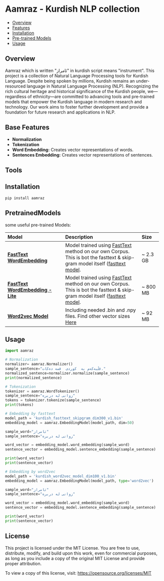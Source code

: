 # Aamraz - Kurdish NLP collection

- [Overview](#overview)
- [Features](#features)
- [Installation](#installation)
- [Pre-trained Models](#PretrainedModels)
- [Usage](#usage)

## Overview
Aamraz which is written "ئامراز" in kurdish script means "instrument". This project is a collection of Natural Language Processing tools for Kurdish Language.
Despite being spoken by millions, Kurdish remains an under-resourced language in Natural Language Processing (NLP).
Recognizing the rich cultural heritage and historical significance of the Kurdish people, we—regardless of ethnicity—are committed to advancing tools and pre-trained models that empower the Kurdish language in modern research and technology.
Our work aims to foster further development and provide a foundation for future research and applications in NLP.

## Base Features
- **Normalization** 
- **Tokenization** 
- **Word Embedding:** Creates vector representations of words.
- **Sentences Embedding:** Creates vector representations of sentences.

## Tools

## Installation
    pip install aamraz
## PretrainedModels

some useful pre-trained Models:

| **Model**                                                                                                      | Description                                                                                                                                                                                                   | **Size** |
|:---------------------------------------------------------------------------------------------------------------|:--------------------------------------------------------------------------------------------------------------------------------------------------------------------------------------------------------------|:---------|
| [**FastText WordEmbedding**](https://mega.nz/file/yNYVnDgQ#xoPydAT_75vEu0jXQIFxetFtFScdyFJpmCsAwjVUAzQ)        | Model trained using [FastText](https://fasttext.cc/) method on our own Corpus.<br/> This is bot the fasttext & skip-gram model itself ([fasttext model](https://fasttext.cc/docs/en/pretrained-vectors.html). | ~ 2.3 GB |
| [**FastText WordEmbedding - Lite**](https://mega.nz/file/qIJ1hRoD#sctXghLp-P1O8Cg1NhOBFkum6KH0ACiHpZS-GeRwB4Q) | Model trained using [FastText](https://fasttext.cc/) method on our own Corpus.<br/> This is bot the fasttext & skip-gram model itself ([fasttext model](https://fasttext.cc/docs/en/pretrained-vectors.html). | ~ 800 MB |
| [**Word2vec Model**](https://mega.nz/file/2FxR2L7R#0B1NriaXe08y1sDMluNxJ5aY00d0s8iiXP5-g7xYcwU)                | Including needed .bin and .npy files. Find other vector sizes [Here](docs/word2vec.md)                                                                                                                        | ~ 92 MB  |

## Usage
```python
import aamraz

# Normalization
normalizer= aamraz.Normalizer()
sample_sentence="قڵبە‌کە‌م‌ بە‌  کوردی‌  قسە‌ دە‌کات‌."
normalized_sentence=normalizer.normalize(sample_sentence)
print(normalized_sentence)

# Tokenization
tokenizer = aamraz.WordTokenizer()
sample_sentence="زوانی له دربره"
tokens = tokenizer.tokenize(sample_sentence)
print(tokens)

# Embedding by fasttext
model_path = 'kurdish_fasttext_skipgram_dim300_v1.bin'
embedding_model = aamraz.EmbeddingModel(model_path, dim=50)

sample_word="ئامراز"
sample_sentence="زوانی له دربره"

word_vector = embedding_model.word_embedding(sample_word)
sentence_vector = embedding_model.sentence_embedding(sample_sentence)

print(word_vector)
print(sentence_vector)

# Embedding by word2vec
model_path = 'kurdish_word2vec_model_dim100_v1.bin'
embedding_model = aamraz.EmbeddingModel(model_path, type='word2vec')

sample_word="ئامراز"
sample_sentence="زوانی له دربره"

word_vector = embedding_model.word_embedding(sample_word)
sentence_vector = embedding_model.sentence_embedding(sample_sentence)

print(word_vector)
print(sentence_vector)
```


## License

This project is licensed under the MIT License. You are free to use, distribute, modify, and build upon this work, even for commercial purposes, as long as you include a copy of the original MIT License and provide proper attribution.

To view a copy of this license, visit:
https://opensource.org/licenses/MIT